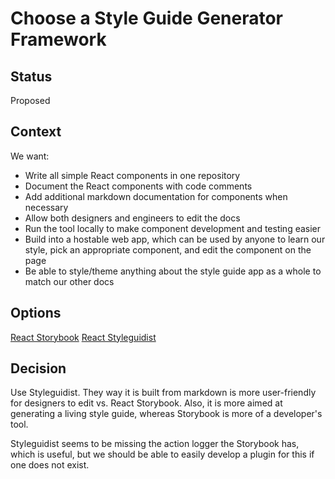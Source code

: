 # Choose a Style Guide Generator Framework

## Status

Proposed

## Context

We want:

- Write all simple React components in one repository
- Document the React components with code comments
- Add additional markdown documentation for components when necessary
- Allow both designers and engineers to edit the docs
- Run the tool locally to make component development and testing easier
- Build into a hostable web app, which can be used by anyone to learn our style, pick an appropriate component, and edit the component on the page
- Be able to style/theme anything about the style guide app as a whole to match our other docs

## Options

[React Storybook](https://storybook.js.org/)
[React Styleguidist](https://react-styleguidist.js.org/)

## Decision

Use Styleguidist. They way it is built from markdown is more user-friendly for designers to edit vs. React Storybook. Also, it is more aimed at generating a living style guide, whereas Storybook is more of a developer's tool.

Styleguidist seems to be missing the action logger the Storybook has, which is useful, but we should be able to easily develop a plugin for this if one does not exist.
